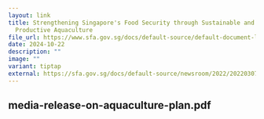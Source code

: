 ```yaml
---
layout: link
title: Strengthening Singapore's Food Security through Sustainable and
  Productive Aquaculture
file_url: https://www.sfa.gov.sg/docs/default-source/default-document-library/20220307-cos-2022
date: 2024-10-22
description: ""
image: ""
variant: tiptap
external: https://sfa.gov.sg/docs/default-source/newsroom/2022/20220307-cos-2022-media-release-on-aquaculture-plan8482253b-2064-4437-8ab4-499c70ec7978.pdf
---
```

media-release-on-aquaculture-plan.pdf
---